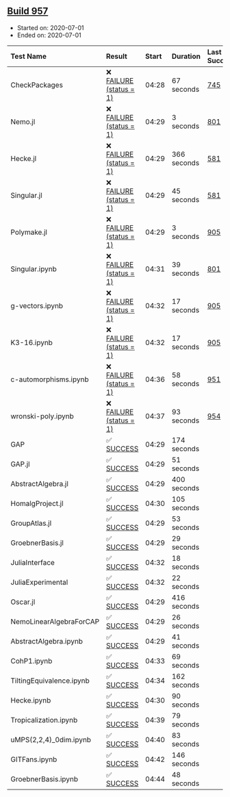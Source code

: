 ## [Build 957](https://oscarci.mathematik.uni-kl.de/job/oscar-julia-1.4/957/)

* Started on: 2020-07-01
* Ended on: 2020-07-01

| Test Name    | Result | Start | Duration | Last Success | First Failure |
|:-------------|:-------|:------|:---------|:-------------|:--------------|
| CheckPackages | ❌ [FAILURE (status = 1)](https://oscarci.mathematik.uni-kl.de/job/oscar-julia-1.4/957/artifact/logs/build-957/CheckPackages.log) | 04:28 | 67 seconds | [745](https://oscarci.mathematik.uni-kl.de/job/oscar-julia-1.4/745/) | [746](https://oscarci.mathematik.uni-kl.de/job/oscar-julia-1.4/746/) |
| Nemo.jl | ❌ [FAILURE (status = 1)](https://oscarci.mathematik.uni-kl.de/job/oscar-julia-1.4/957/artifact/logs/build-957/Nemo.jl.log) | 04:29 | 3 seconds | [801](https://oscarci.mathematik.uni-kl.de/job/oscar-julia-1.4/801/) | [802](https://oscarci.mathematik.uni-kl.de/job/oscar-julia-1.4/802/) |
| Hecke.jl | ❌ [FAILURE (status = 1)](https://oscarci.mathematik.uni-kl.de/job/oscar-julia-1.4/957/artifact/logs/build-957/Hecke.jl.log) | 04:29 | 366 seconds | [581](https://oscarci.mathematik.uni-kl.de/job/oscar-julia-1.4/581/) | [582](https://oscarci.mathematik.uni-kl.de/job/oscar-julia-1.4/582/) |
| Singular.jl | ❌ [FAILURE (status = 1)](https://oscarci.mathematik.uni-kl.de/job/oscar-julia-1.4/957/artifact/logs/build-957/Singular.jl.log) | 04:29 | 45 seconds | [581](https://oscarci.mathematik.uni-kl.de/job/oscar-julia-1.4/581/) | [582](https://oscarci.mathematik.uni-kl.de/job/oscar-julia-1.4/582/) |
| Polymake.jl | ❌ [FAILURE (status = 1)](https://oscarci.mathematik.uni-kl.de/job/oscar-julia-1.4/957/artifact/logs/build-957/Polymake.jl.log) | 04:29 | 3 seconds | [905](https://oscarci.mathematik.uni-kl.de/job/oscar-julia-1.4/905/) | [907](https://oscarci.mathematik.uni-kl.de/job/oscar-julia-1.4/907/) |
| Singular.ipynb | ❌ [FAILURE (status = 1)](https://oscarci.mathematik.uni-kl.de/job/oscar-julia-1.4/957/artifact/logs/build-957/Singular.ipynb.log) | 04:31 | 39 seconds | [801](https://oscarci.mathematik.uni-kl.de/job/oscar-julia-1.4/801/) | [802](https://oscarci.mathematik.uni-kl.de/job/oscar-julia-1.4/802/) |
| g-vectors.ipynb | ❌ [FAILURE (status = 1)](https://oscarci.mathematik.uni-kl.de/job/oscar-julia-1.4/957/artifact/logs/build-957/g-vectors.ipynb.log) | 04:32 | 17 seconds | [905](https://oscarci.mathematik.uni-kl.de/job/oscar-julia-1.4/905/) | [907](https://oscarci.mathematik.uni-kl.de/job/oscar-julia-1.4/907/) |
| K3-16.ipynb | ❌ [FAILURE (status = 1)](https://oscarci.mathematik.uni-kl.de/job/oscar-julia-1.4/957/artifact/logs/build-957/K3-16.ipynb.log) | 04:32 | 17 seconds | [905](https://oscarci.mathematik.uni-kl.de/job/oscar-julia-1.4/905/) | [907](https://oscarci.mathematik.uni-kl.de/job/oscar-julia-1.4/907/) |
| c-automorphisms.ipynb | ❌ [FAILURE (status = 1)](https://oscarci.mathematik.uni-kl.de/job/oscar-julia-1.4/957/artifact/logs/build-957/c-automorphisms.ipynb.log) | 04:36 | 58 seconds | [951](https://oscarci.mathematik.uni-kl.de/job/oscar-julia-1.4/951/) | [952](https://oscarci.mathematik.uni-kl.de/job/oscar-julia-1.4/952/) |
| wronski-poly.ipynb | ❌ [FAILURE (status = 1)](https://oscarci.mathematik.uni-kl.de/job/oscar-julia-1.4/957/artifact/logs/build-957/wronski-poly.ipynb.log) | 04:37 | 93 seconds | [954](https://oscarci.mathematik.uni-kl.de/job/oscar-julia-1.4/954/) | [955](https://oscarci.mathematik.uni-kl.de/job/oscar-julia-1.4/955/) |
| GAP | ✅ [SUCCESS](https://oscarci.mathematik.uni-kl.de/job/oscar-julia-1.4/957/artifact/logs/build-957/GAP.log) | 04:29 | 174 seconds |  |  |
| GAP.jl | ✅ [SUCCESS](https://oscarci.mathematik.uni-kl.de/job/oscar-julia-1.4/957/artifact/logs/build-957/GAP.jl.log) | 04:29 | 51 seconds |  |  |
| AbstractAlgebra.jl | ✅ [SUCCESS](https://oscarci.mathematik.uni-kl.de/job/oscar-julia-1.4/957/artifact/logs/build-957/AbstractAlgebra.jl.log) | 04:29 | 400 seconds |  |  |
| HomalgProject.jl | ✅ [SUCCESS](https://oscarci.mathematik.uni-kl.de/job/oscar-julia-1.4/957/artifact/logs/build-957/HomalgProject.jl.log) | 04:30 | 105 seconds |  |  |
| GroupAtlas.jl | ✅ [SUCCESS](https://oscarci.mathematik.uni-kl.de/job/oscar-julia-1.4/957/artifact/logs/build-957/GroupAtlas.jl.log) | 04:29 | 53 seconds |  |  |
| GroebnerBasis.jl | ✅ [SUCCESS](https://oscarci.mathematik.uni-kl.de/job/oscar-julia-1.4/957/artifact/logs/build-957/GroebnerBasis.jl.log) | 04:29 | 29 seconds |  |  |
| JuliaInterface | ✅ [SUCCESS](https://oscarci.mathematik.uni-kl.de/job/oscar-julia-1.4/957/artifact/logs/build-957/JuliaInterface.log) | 04:32 | 18 seconds |  |  |
| JuliaExperimental | ✅ [SUCCESS](https://oscarci.mathematik.uni-kl.de/job/oscar-julia-1.4/957/artifact/logs/build-957/JuliaExperimental.log) | 04:32 | 22 seconds |  |  |
| Oscar.jl | ✅ [SUCCESS](https://oscarci.mathematik.uni-kl.de/job/oscar-julia-1.4/957/artifact/logs/build-957/Oscar.jl.log) | 04:29 | 416 seconds |  |  |
| NemoLinearAlgebraForCAP | ✅ [SUCCESS](https://oscarci.mathematik.uni-kl.de/job/oscar-julia-1.4/957/artifact/logs/build-957/NemoLinearAlgebraForCAP.log) | 04:29 | 26 seconds |  |  |
| AbstractAlgebra.ipynb | ✅ [SUCCESS](https://oscarci.mathematik.uni-kl.de/job/oscar-julia-1.4/957/artifact/logs/build-957/AbstractAlgebra.ipynb.log) | 04:29 | 41 seconds |  |  |
| CohP1.ipynb | ✅ [SUCCESS](https://oscarci.mathematik.uni-kl.de/job/oscar-julia-1.4/957/artifact/logs/build-957/CohP1.ipynb.log) | 04:33 | 69 seconds |  |  |
| TiltingEquivalence.ipynb | ✅ [SUCCESS](https://oscarci.mathematik.uni-kl.de/job/oscar-julia-1.4/957/artifact/logs/build-957/TiltingEquivalence.ipynb.log) | 04:34 | 162 seconds |  |  |
| Hecke.ipynb | ✅ [SUCCESS](https://oscarci.mathematik.uni-kl.de/job/oscar-julia-1.4/957/artifact/logs/build-957/Hecke.ipynb.log) | 04:30 | 90 seconds |  |  |
| Tropicalization.ipynb | ✅ [SUCCESS](https://oscarci.mathematik.uni-kl.de/job/oscar-julia-1.4/957/artifact/logs/build-957/Tropicalization.ipynb.log) | 04:39 | 79 seconds |  |  |
| uMPS(2,2,4)_0dim.ipynb | ✅ [SUCCESS](https://oscarci.mathematik.uni-kl.de/job/oscar-julia-1.4/957/artifact/logs/build-957/uMPS-2-2-4-_0dim.ipynb.log) | 04:40 | 83 seconds |  |  |
| GITFans.ipynb | ✅ [SUCCESS](https://oscarci.mathematik.uni-kl.de/job/oscar-julia-1.4/957/artifact/logs/build-957/GITFans.ipynb.log) | 04:42 | 146 seconds |  |  |
| GroebnerBasis.ipynb | ✅ [SUCCESS](https://oscarci.mathematik.uni-kl.de/job/oscar-julia-1.4/957/artifact/logs/build-957/GroebnerBasis.ipynb.log) | 04:44 | 48 seconds |  |  |
